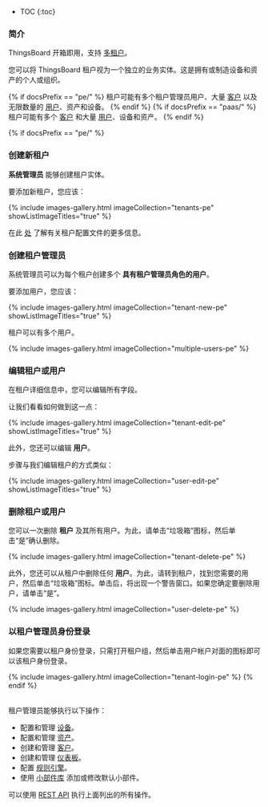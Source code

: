 * TOC
{:toc}

### 简介

ThingsBoard 开箱即用，支持 [多租户](https://en.wikipedia.org/wiki/Multitenancy)。

您可以将 ThingsBoard 租户视为一个独立的业务实体。这是拥有或制造设备和资产的个人或组织。

{% if docsPrefix == "pe/" %}
租户可能有多个租户管理员用户、大量 [客户](/docs/{{docsPrefix}}user-guide/ui/customers) 以及无限数量的 [用户](/docs/{{docsPrefix}}user-guide/ui/users)、资产和设备。
{% endif %}
{% if docsPrefix == "paas/" %}
租户可能有多个 [客户](/docs/{{docsPrefix}}user-guide/ui/customers) 和大量 [用户](/docs/{{docsPrefix}}user-guide/ui/users)、设备和资产。
{% endif %}

{% if docsPrefix == "pe/" %}
### 创建新租户

**系统管理员** 能够创建租户实体。

要添加新租户，您应该：

{% include images-gallery.html imageCollection="tenants-pe" showListImageTitles="true" %}

在此 [处](/docs/{{docsPrefix}}user-guide/tenant-profiles) 了解有关租户配置文件的更多信息。

### 创建租户管理员

系统管理员可以为每个租户创建多个 **具有租户管理员角色的用户**。

要添加用户，您应该：

{% include images-gallery.html imageCollection="tenant-new-pe" showListImageTitles="true" %}

租户可以有多个用户。

{% include images-gallery.html imageCollection="multiple-users-pe" %}

### 编辑租户或用户

在租户详细信息中，您可以编辑所有字段。

让我们看看如何做到这一点：

{% include images-gallery.html imageCollection="tenant-edit-pe" showListImageTitles="true" %}

此外，您还可以编辑 **用户**。

步骤与我们编辑租户的方式类似：

{% include images-gallery.html imageCollection="user-edit-pe" showListImageTitles="true" %}

### 删除租户或用户

您可以一次删除 **租户** 及其所有用户。为此，请单击“垃圾箱”图标，然后单击“是”确认删除。

{% include images-gallery.html imageCollection="tenant-delete-pe" %}

此外，您还可以从租户中删除任何 **用户**。为此，请转到租户，找到您需要的用户，然后单击“垃圾箱”图标。单击后，将出现一个警告窗口。如果您确定要删除用户，请单击“是”。

{% include images-gallery.html imageCollection="user-delete-pe" %}

### 以租户管理员身份登录

如果您需要以租户身份登录，只需打开租户组，然后单击用户帐户对面的图标即可以该租户身份登录。

{% include images-gallery.html imageCollection="tenant-login-pe" %}
{% endif %}

<br>
租户管理员能够执行以下操作：

- 配置和管理 [设备](/docs/{{docsPrefix}}user-guide/ui/devices/)。
- 配置和管理 [资产](/docs/{{docsPrefix}}user-guide/ui/assets/)。
- 创建和管理 [客户](/docs/{{docsPrefix}}user-guide/ui/customers/)。
- 创建和管理 [仪表板](/docs/{{docsPrefix}}user-guide/ui/dashboards/)。
- 配置 [规则引擎](/docs/{{docsPrefix}}user-guide/rule-engine-2-0/re-getting-started/)。
- 使用 [小部件库](/docs/{{docsPrefix}}user-guide/ui/widget-library/) 添加或修改默认小部件。

可以使用 [REST API](/docs/{{docsPrefix}}reference/rest-api/) 执行上面列出的所有操作。